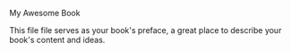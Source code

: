 My Awesome Book

This file file serves as your book's preface, a great place to describe your book's content and ideas.

[^1]: Enter footnote here.

